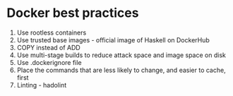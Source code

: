 # Docker best practices

1. Use rootless containers
2. Use trusted base images - official image of Haskell on DockerHub
3. COPY instead of ADD
4. Use multi-stage builds to reduce attack space and image space on disk
5. Use .dockerignore file
6. Place the commands that are less likely to change, and easier to cache, first
7. Linting - hadolint
